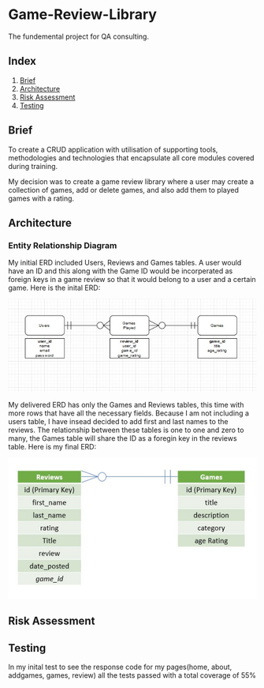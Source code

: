# Game-Review-Library

The fundemental project for QA consulting.

## Index

1. [Brief](#Brief)
2. [Architecture](#Architecture)
3. [Risk Assessment](#Risk-Assessment)
5. [Testing](#Testing)



## Brief
To create a CRUD application with utilisation of supporting tools, methodologies and technologies that encapsulate all core modules
covered during training.

My decision was to create a game review library where a user may create a collection of games, add or delete games,
and also add them to played games with a rating.

## Architecture

### Entity Relationship Diagram
My initial ERD included Users, Reviews and Games tables. A user would have an ID and this along with the Game ID would be
incorperated as foreign keys in a game review so that it would belong to a user and a certain game. Here is the inital ERD:

![Initial ERD](https://github.com/oskar951/Game-Review-Library/blob/master/GameERD.jpg)

My delivered ERD has only the Games and Reviews tables, this time with more rows that have all the necessary fields. Because I am not including a users table, I have insead decided to add first and last names to the reviews. The relationship between these tables is one to one and zero to many, the Games table will share the ID as a foregin key in the reviews table. Here is my final ERD:

![Final ERD](https://github.com/oskar951/Game-Review-Library/blob/master/FinalGameERD.jpg)

## Risk Assessment


## Testing

In my inital test to see the response code for my pages(home, about, addgames, games, review) all the tests passed with a total coverage of 55%
